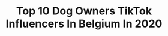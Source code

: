 ---
title: Top 10 Dog Owners TikTok Influencers In Belgium In 2020
description: >-
  Find top dog owners TikTok influencers in Belgium in 2020. Most popular hashtags: #dogs #foryoupage #challenge #animals.
platform: TikTok
profiles:
  - username: "ankevolders37"
    fullname: >-
      anke volders
    location: "Belgium"
    followers: 2082
    engagement: 607
    commentsToLikes: 0.065393
    id: ckaia86fjb9gw0i7880ima77q
    verified: false
    hashtags: "#smile, #morningroutine, #doggie, #momover35"
  - username: "lolitaoliveri"
    fullname: >-
      Lolita Oliveri
    location: "Belgium"
    followers: 14180
    engagement: 1483
    commentsToLikes: 0.013402
    id: ck9flmorloqr70j78bnfjydvl
    verified: false
    hashtags: "#tutorial, #reversible, #dalmatian, #pink"
  - username: "kelofori"
    fullname: >-
      Kel Ofori Appiah
    location: "Belgium"
    followers: 2643
    engagement: 465
    commentsToLikes: 0.002448
    id: ckaibdwzdg4zi0i78nqibv625
    verified: false
    hashtags: "#challenge, #toosieslide, #toosieslidechallenge, #fyp"
  - username: "domdom1967"
    fullname: >-
      Dominique1967
    location: "Belgium"
    followers: 16438
    engagement: 3676
    commentsToLikes: 0.014682
    id: cka0ppl3c9a7x0i780fv30f03
    verified: false
    hashtags: "#fromage, #boursin, #lardon, #slowmotion"
  - username: "pautrn"
    fullname: >-
      Pauline Trn
    location: "Belgium"
    followers: 2289
    engagement: 713
    commentsToLikes: 0.061837
    id: ck9fwrw7r2qxa0j784f8wb5ww
    verified: false
    hashtags: "#defi, #friends, #party, #girl"
  - username: "bahaudin_dije"
    fullname: >-
      Bahauddin 👑
    location: "Belgium"
    followers: 3123101
    engagement: 1004
    commentsToLikes: 0.006009
    id: ck8ade1av5hlh0j78qa1my9ug
    verified: false
    hashtags: "#bruxelles, #viral, #experiment, #animals"
  - username: "mychaoticmind"
    fullname: >-
      Naomi Keste Grant
    location: "Belgium"
    followers: 6003
    engagement: 883
    commentsToLikes: 0.011322
    id: cka106bbdibac0i78yoq4h9s2
    verified: false
    hashtags: "#dogs, #funny, #grasshopper, #birdlovers"
  - username: "serbsthemess"
    fullname: >-
      Serbs
    location: "Belgium"
    followers: 2323
    engagement: 867
    commentsToLikes: 0.046296
    id: ck9uwffsjvgq50j78p4i3g2t7
    verified: false
    hashtags: "#goldenretriever, #realmadrid, #viralsong, #foryoupage"
  - username: "ermagert"
    fullname: >-
      Gert
    location: "Belgium"
    followers: 4347
    engagement: 650
    commentsToLikes: 0.023195
    id: ck9tu8scbk7490j78zpqhgqdw
    verified: false
    hashtags: "#gayfrance, #instacool, #instagay, #lgbt"
  - username: "dedeeeeel9"
    fullname: >-
      Delphine Colson
    location: "Belgium"
    followers: 56689
    engagement: 245
    commentsToLikes: 0.017864
    id: ck8zae8651czb0j78006g53w4
    verified: false
    hashtags: "#zougloudance, #simba, #dad, #americanstaff"
---